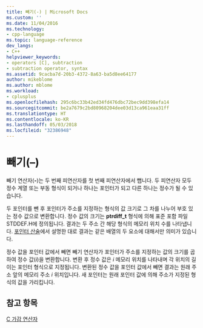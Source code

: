 ```yaml
---
title: 빼기(-) | Microsoft Docs
ms.custom: ''
ms.date: 11/04/2016
ms.technology:
- cpp-language
ms.topic: language-reference
dev_langs:
- C++
helpviewer_keywords:
- operators [C], subtraction
- subtraction operator, syntax
ms.assetid: 9cacba7d-20b3-4372-8a63-ba5d8ee64177
author: mikeblome
ms.author: mblome
ms.workload:
- cplusplus
ms.openlocfilehash: 295c6bc33b42ed34fd476dbc72bec9dd398efa14
ms.sourcegitcommit: be2a7679c2bd80968204dee03d13ca961eaa31ff
ms.translationtype: HT
ms.contentlocale: ko-KR
ms.lasthandoff: 05/03/2018
ms.locfileid: "32386948"
---
```

# <a name="subtraction--"></a>빼기(–)
빼기 연산자(**-**)는 두 번째 피연산자를 첫 번째 피연산자에서 뺍니다. 두 피연산자 모두 정수 계열 또는 부동 형식이 되거나 하나는 포인터가 되고 다른 하나는 정수가 될 수 있습니다.  
  
 두 포인터를 뺀 후 포인터가 주소를 지정하는 형식의 값 크기로 그 차를 나누어 부호 있는 정수 값으로 변환합니다. 정수 값의 크기는 **ptrdiff_t** 형식에 의해 표준 포함 파일 STDDEF.H에 정의됩니다. 결과는 두 주소 간 해당 형식의 메모리 위치 수를 나타냅니다. [포인터 산술](../c-language/pointer-arithmetic.md)에서 설명한 대로 결과는 같은 배열의 두 요소에 대해서만 의미가 있습니다.  
  
 정수 값을 포인터 값에서 빼면 빼기 연산자가 포인터가 주소를 지정하는 값의 크기를 곱하여 정수 값(*i*)을 변환합니다. 변환 후 정수 값은 *i* 메모리 위치를 나타내며 각 위치의 길이는 포인터 형식으로 지정됩니다. 변환된 정수 값을 포인터 값에서 빼면 결과는 원래 주소 앞의 메모리 주소 *i* 위치입니다. 새 포인터는 원래 포인터 값에 의해 주소가 지정된 형식의 값을 가리킵니다.  
  
## <a name="see-also"></a>참고 항목  
 [C 가감 연산자](../c-language/c-additive-operators.md)